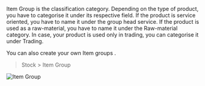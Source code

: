 Item Group is the classification category. Depending on the type of product,
you have to categorise it under its respective field. If the product is
service oriented, you have to name it under the group head service. If the
product is used as a raw-material, you have to name it under the Raw-material
category. In case, your product is used only in trading, you can categorise it
under Trading.

You can also create your own Item groups .

> Stock > Item Group

![Item Group](assets/frappe_io/images/erpnext/item-group-tree.png)

